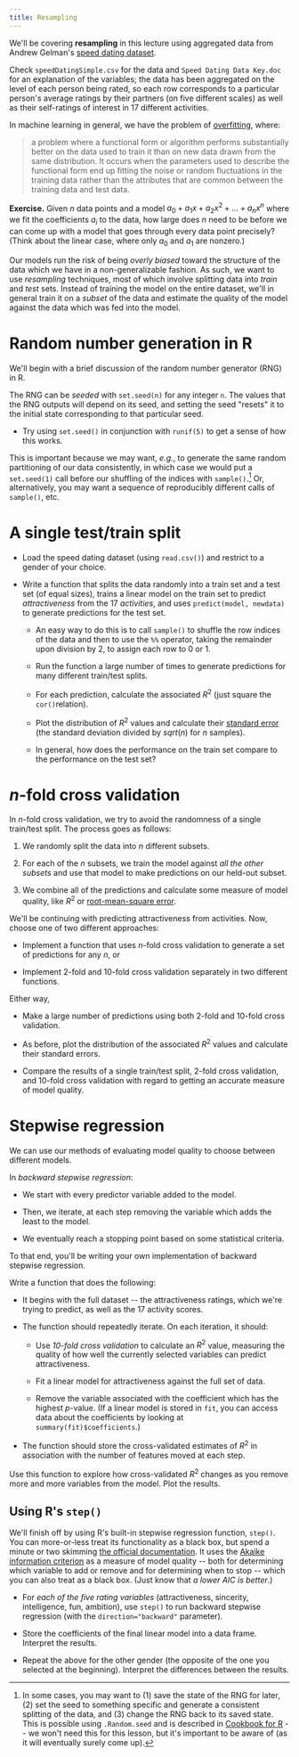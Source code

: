 ```yaml
---
title: Resampling
---
```


We'll be covering **resampling** in this lecture using aggregated data from Andrew Gelman's [speed dating dataset](http://andrewgelman.com/2008/01/21/the_speeddating_1/).

Check `speedDatingSimple.csv` for the data and `Speed Dating Data Key.doc` for an explanation of the variables; the data has been aggregated on the level of each person being rated, so each row corresponds to a particular person's average ratings by their partners (on five different scales) as well as their self-ratings of interest in 17 different activities.

In machine learning in general, we have the problem of [overfitting](http://machinelearning.subwiki.org/wiki/Overfitting), where:

> a problem where a functional form or algorithm performs substantially better on the data used to train it than on new data drawn from the same distribution. It occurs when the parameters used to describe the functional form end up fitting the noise or random fluctuations in the training data rather than the attributes that are common between the training data and test data.

**Exercise.** Given $n$ data points and a model $a_0 + a_1x + a_2x^2 + \ldots + a_nx^n$ where we fit the coefficients $a_i$ to the data, how large does $n$ need to be before we can come up with a model that goes through every data point precisely? (Think about the linear case, where only $a_0$ and $a_1$ are nonzero.)

Our models run the risk of being *overly biased* toward the structure of the data which we have in a non-generalizable fashion. As such, we want to use *resampling* techniques, most of which involve splitting data into *train* and *test* sets. Instead of training the model on the entire dataset, we'll in general train it on a *subset* of the data and estimate the quality of the model against the data which was fed into the model.

Random number generation in R
=============================

We'll begin with a brief discussion of the random number generator (RNG) in R.

The RNG can be *seeded* with `set.seed(n)` for any integer `n`. The values that the RNG outputs will depend on its seed, and setting the seed "resets" it to the initial state corresponding to that particular seed.

* Try using `set.seed()` in conjunction with `runif(5)` to get a sense of how this works.

This is important because we may want, *e.g.*, to generate the same random partitioning of our data consistently, in which case we would put a `set.seed(1)` call before our shuffling of the indices with `sample()`.[^rng] Or, alternatively, you may want a sequence of reproducibly different calls of `sample()`, etc.

A single test/train split
=========================

* Load the speed dating dataset (using `read.csv()`) and restrict to a gender of your choice.

* Write a function that splits the data randomly into a train set and a test set (of equal sizes), trains a linear model on the train set to predict *attractiveness* from the 17 *activities*, and uses `predict(model, newdata)` to generate predictions for the test set.

	* An easy way to do this is to call `sample()` to shuffle the row indices of the data and then to use the `%%` operator, taking the remainder upon division by 2, to assign each row to 0 or 1.

	* Run the function a large number of times to generate predictions for many different train/test splits.

	* For each prediction, calculate the associated $R^2$ (just square the `cor()`relation).

	* Plot the distribution of $R^2$ values and calculate their [standard error](https://en.wikipedia.org/wiki/Standard_error) (the standard deviation divided by $sqrt(n)$ for $n$ samples).

	* In general, how does the performance on the train set compare to the performance on the test set?

$n$-fold cross validation
=========================

In $n$-fold cross validation, we try to avoid the randomness of a single train/test split. The process goes as follows:

1. We randomly split the data into $n$ different subsets.

2. For each of the $n$ subsets, we train the model against *all the other subsets* and use that model to make predictions on our held-out subset.

3. We combine all of the predictions and calculate some measure of model quality, like $R^2$ or [root-mean-square error](https://en.wikipedia.org/wiki/Root-mean-square_deviation).

We'll be continuing with predicting attractiveness from activities. Now, choose one of two different approaches:

* Implement a function that uses $n$-fold cross validation to generate a set of predictions for any $n$, or

* Implement 2-fold and 10-fold cross validation separately in two different functions.

Either way,

* Make a large number of predictions using both 2-fold and 10-fold cross validation.

* As before, plot the distribution of the associated $R^2$ values and calculate their standard errors.

* Compare the results of a single train/test split, 2-fold cross validation, and 10-fold cross validation with regard to getting an accurate measure of model quality.

Stepwise regression
===================

We can use our methods of evaluating model quality to choose between different models.

In *backward stepwise regression*:

* We start with every predictor variable added to the model.

* Then, we iterate, at each step removing the variable which adds the least to the model.

* We eventually reach a stopping point based on some statistical criteria.

To that end, you'll be writing your own implementation of backward stepwise regression.

Write a function that does the following:

* It begins with the full dataset -- the attractiveness ratings, which we're trying to predict, as well as the 17 activity scores.

* The function should repeatedly iterate. On each iteration, it should:

	* Use *10-fold cross validation* to calculate an $R^2$ value, measuring the quality of how well the currently selected variables can predict attractiveness.

	* Fit a linear model for attractiveness against the full set of data.

	* Remove the variable associated with the coefficient which has the highest $p$-value. (If a linear model is stored in `fit`, you can access data about the coefficients by looking at `summary(fit)$coefficients`.)

* The function should store the cross-validated estimates of $R^2$ in association with the number of features moved at each step.

Use this function to explore how cross-validated $R^2$ changes as you remove more and more variables from the model. Plot the results.

Using R's `step()`
------------------

We'll finish off by using R's built-in stepwise regression function, `step()`. You can more-or-less treat its functionality as a black box, but spend a minute or two skimming [the official documentation](https://stat.ethz.ch/R-manual/R-devel/library/stats/html/step.html). It uses the [Akaike information criterion](https://en.wikipedia.org/wiki/Akaike_information_criterion) as a measure of model quality -- both for determining which variable to add or remove and for determining when to stop -- which you can also treat as a black box. (Just know that *a lower AIC is better*.)

* For *each of the five rating variables* (attractiveness, sincerity, intelligence, fun, ambition), use `step()` to run backward stepwise regression (with the `direction="backward"` parameter).

* Store the coefficients of the final linear model into a data frame. Interpret the results.

* Repeat the above for the other gender (the opposite of the one you selected at the beginning). Interpret the differences between the results.

[^rng]: In some cases, you may want to (1) save the state of the RNG for later, (2) set the seed to something specific and generate a consistent splitting of the data, and (3) change the RNG back to its saved state. This is possible using `.Random.seed` and is described in [Cookbook for R](http://www.cookbook-r.com/Numbers/Saving_the_state_of_the_random_number_generator/) -- we won't need this for this lesson, but it's important to be aware of (as it will eventually surely come up).

[^adjr2]: See [StackExchange](http://stats.stackexchange.com/a/63097); this is the *Wherry Formula$.